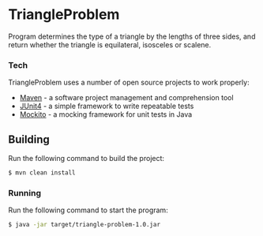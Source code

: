 # TriangleProblem

Program determines the type of a triangle by the lengths of three sides, and return whether the triangle is equilateral, isosceles or scalene.

### Tech

TriangleProblem uses a number of open source projects to work properly:
* [Maven](https://maven.apache.org/download.cgi) - a software project management and comprehension tool
* [JUnit4](https://junit.org/junit4/) - a simple framework to write repeatable tests
* [Mockito](https://site.mockito.org/) - a  mocking framework for unit tests in Java

## Building
Run the following command to build the project:
```sh
$ mvn clean install
```

### Running
Run the following command to start the program:
```sh
$ java -jar target/triangle-problem-1.0.jar
```